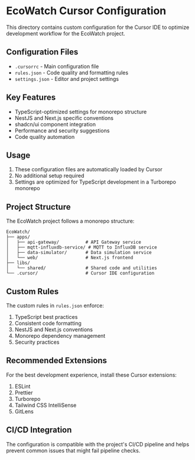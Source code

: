 # EcoWatch Cursor Configuration

This directory contains custom configuration for the Cursor IDE to optimize development workflow for the EcoWatch project.

## Configuration Files

- `.cursorrc` - Main configuration file
- `rules.json` - Code quality and formatting rules
- `settings.json` - Editor and project settings

## Key Features

- TypeScript-optimized settings for monorepo structure
- NestJS and Next.js specific conventions
- shadcn/ui component integration
- Performance and security suggestions
- Code quality automation

## Usage

1. These configuration files are automatically loaded by Cursor
2. No additional setup required
3. Settings are optimized for TypeScript development in a Turborepo monorepo

## Project Structure

The EcoWatch project follows a monorepo structure:

```
EcoWatch/
├── apps/
│   ├── api-gateway/          # API Gateway service
│   ├── mqtt-influxdb-service/ # MQTT to InfluxDB service
│   ├── data-simulator/       # Data simulation service
│   └── web/                  # Next.js frontend
├── libs/
│   └── shared/               # Shared code and utilities
└── .cursor/                  # Cursor IDE configuration
```

## Custom Rules

The custom rules in `rules.json` enforce:

1. TypeScript best practices
2. Consistent code formatting
3. NestJS and Next.js conventions
4. Monorepo dependency management
5. Security practices

## Recommended Extensions

For the best development experience, install these Cursor extensions:

1. ESLint
2. Prettier
3. Turborepo
4. Tailwind CSS IntelliSense
5. GitLens

## CI/CD Integration

The configuration is compatible with the project's CI/CD pipeline and helps prevent common issues that might fail pipeline checks. 